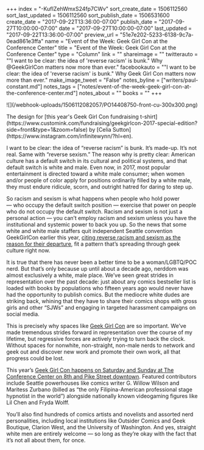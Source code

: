 +++
index = "-KufIZehWmxS24fp7CWv"
sort_create_date = 1506112560
sort_last_updated = 1506112560
sort_publish_date = 1506531600
create_date = "2017-09-22T13:36:00-07:00"
publish_date = "2017-09-27T10:00:00-07:00"
date = "2017-09-27T10:00:00-07:00"
last_updated = "2017-09-22T13:36:00-07:00"
preview_url = "51e7e202-5233-6138-9c7a-0ead861e3ffa"
name = "Event of the Week: Geek Girl Con at the Conference Center"
title = "Event of the Week: Geek Girl Con at the Conference Center"
type = "Column"
link = ""
shareimage = ""
twitterauto = "\"I want to be clear: the idea of 'reverse racism' is bunk.\" Why @GeekGirlCon matters now more than ever."
facebookauto = "\"I want to be clear: the idea of 'reverse racism' is bunk.\" Why Geek Girl Con matters now more than ever."
make_image_tweet = "False"
notes_byline = ["writers/paul-constant.md"]
notes_tags = ["notes/event-of-the-week-geek-girl-con-at-the-conference-center.md"]
notes_about = ""
books = ""
+++
<p class="image">![](/webhook-uploads/1506112082057/PO14408750-front-cu-300x300.png)</p>
<p class="intro">The design for [this year's Geek Girl Con fundraising t-shirt](https://www.customink.com/fundraising/geekgirlcon-2017-special-edition?side=front&type=1&zoom=false) by [Celia Sutton](https://www.instagram.com/infinitewynn/?hl=en).</p>


I want to be clear: the idea of “reverse racism” is bunk. It’s made-up. It’s not real. Same with “reverse sexism.” The reason why is pretty clear: American culture has a default switch in its cultural and political systems, and that default switch is white and male. Even now, in 2017, most popular entertainment is directed toward a white male consumer; when women and/or people of color apply for positions ordinarily filled by a white male, they must endure ridicule, scorn, and outright hatred for daring to step up. 

So racism and sexism is what happens when people who hold power — who occupy the default switch position — exercise that power on people who do not occupy the default switch. Racism and sexism is not just a personal action — you can’t employ racism and sexism unless you have the institutional and systemic power to back you up.  So the news that some white and white male staffers quit independent Seattle convention GeekGirlCon earlier this year, [citing reverse racism and sexism as the reason for their departure](https://www.bleedingcool.com/2017/08/07/geekgirlcon-resignations-reverse-racism-sexism-white-male-staffers/), fit a pattern that’s spreading through geek  culture right now. 

It is true that there has never been a better time to be a woman/LGBTQ/POC nerd. But that’s only because up until about a decade ago, nerddom was almost exclusively a white, male place. We’ve seen great strides in representation over the past decade: just about any comics bestseller list is loaded with books by populations who fifteen years ago would never have had the opportunity to publish comics. But the mediocre white dudes are striking back, whining that they have to share their comics shops with gross girls and other “SJWs” and engaging in targeted harassment campaigns on social media.

This is precisely why spaces like [Geek Girl Con](https://geekgirlcon.com/) are so important. We’ve made tremendous strides forward in representation over the course of my lifetime, but regressive forces are actively trying to turn back the clock. Without spaces for nonwhite, non-straight, non-male nerds to network and geek out and discover new work and promote their own work, all that progress could be lost.

This year’s [Geek Girl Con happens on Saturday and Sunday at The Conference Center on 8th and Pike Street downtown](https://geekgirlcon.com/). Featured contributors include Seattle powerhouses like comics writer G. Willow Wilson and Maritess Zurbano (billed as “the only Filipina-American professional stage hypnotist in the world”) alongside nationally known videogaming figures like Lil Chen and Fryda Wolff.  

You’ll also find hundreds of comics artists and novelists and assorted nerd personalities, including local institutions like Outsider Comics and Geek Boutique, Clarion West, and the University of Washington. And yes, straight white men are entirely welcome — so long as they’re okay with the fact that it’s not all about them, for once.
